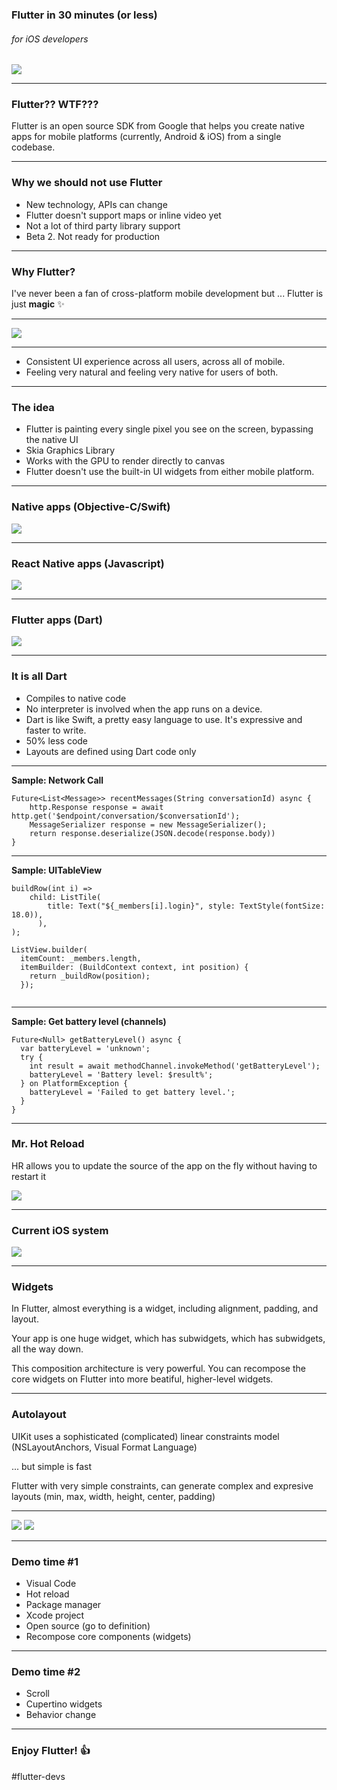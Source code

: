 <!-- $theme: default -->

### Flutter in 30 minutes (or less)
###### for iOS developers

![](images/background2.png)
 


---

### Flutter?? WTF???

Flutter is an open source SDK from Google that helps you create native apps for mobile platforms (currently, Android & iOS) from a single codebase.

---

### Why we should not use Flutter

- New technology, APIs can change
- Flutter doesn't support maps or inline video yet
- Not a lot of third party library support
- Beta 2. Not ready for production

---

### Why Flutter? 
I've never been a fan of cross-platform mobile development but ... Flutter is just **magic** :sparkles:

---

![](images/todas.png)

---

- Consistent UI experience across all users, across all of mobile.
- Feeling very natural and feeling very native for users of both.


---

### The idea

- Flutter is painting every single pixel you see on the screen, bypassing the native UI
- Skia Graphics Library
- Works with the GPU to render directly to canvas
- Flutter doesn't use the built-in UI widgets from either mobile platform.

---

### Native apps (Objective-C/Swift)

![](images/uikit.png)

---

### React Native apps (Javascript)

![](images/react.png)

---

### Flutter apps (Dart)

![](images/flutter.png)


---

### It is all Dart

- Compiles to native code
- No interpreter is involved when the app runs on a device.
- Dart is like Swift, a pretty easy language to use. It's expressive and faster to write.
- 50% less code
- Layouts are defined using Dart code only
 

---

**Sample: Network Call**
```
Future<List<Message>> recentMessages(String conversationId) async {
	http.Response response = await http.get('$endpoint/conversation/$conversationId');
	MessageSerializer response = new MessageSerializer();
	return response.deserialize(JSON.decode(response.body))
}
```

---

**Sample: UITableView**
```
buildRow(int i) =>
    child: ListTile(
        title: Text("${_members[i].login}", style: TextStyle(fontSize: 18.0)),
      ),
);
```
```
ListView.builder(
  itemCount: _members.length,
  itemBuilder: (BuildContext context, int position) {
    return _buildRow(position);
  });


```

---

**Sample: Get battery level (channels)**
```
Future<Null> getBatteryLevel() async {
  var batteryLevel = 'unknown';
  try {
    int result = await methodChannel.invokeMethod('getBatteryLevel');
    batteryLevel = 'Battery level: $result%';
  } on PlatformException {
    batteryLevel = 'Failed to get battery level.';
  }
}
```
 
---
 ### Mr. Hot Reload
HR allows you to update the source of the app on the fly without having to restart it

![](images/reload.png)

---

### Current iOS system

![](images/iceberg.png)


---

### Widgets

In Flutter, almost everything is a widget, including alignment, padding, and layout.

Your app is one huge widget, which has subwidgets, which has subwidgets, all the way down. 
 
This composition architecture is very powerful. You can recompose the core widgets on Flutter into more beatiful, higher-level widgets.


---


### Autolayout

UIKit uses a sophisticated (complicated) linear constraints model (NSLayoutAnchors, Visual Format Language)

... but simple is fast

Flutter with very simple constraints, can generate complex and expresive layouts (min, max, width, height, center, padding)

---

![](images/sample3.gif)    ![](images/sample2.gif)



---

### Demo time #1

- Visual Code
- Hot reload
- Package manager
- Xcode project
- Open source (go to definition)
- Recompose core components (widgets)

---


### Demo time #2

- Scroll
- Cupertino widgets
- Behavior change


---

### Enjoy Flutter! :+1:

#flutter-devs

